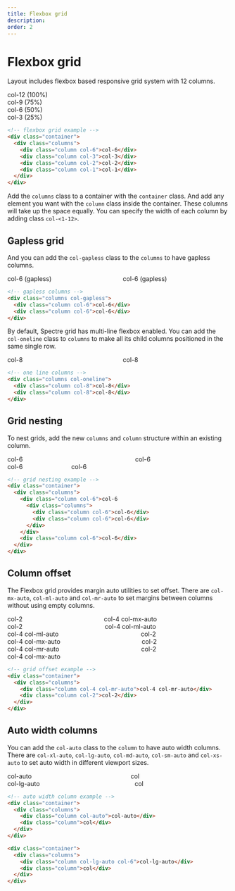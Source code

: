 ```yaml
---
title: Flexbox grid
description: 
order: 2
---
```


# Flexbox grid

Layout includes flexbox based responsive grid system with 12 columns.

<div class="vp-raw docs-demo columns">
  <div class="column">
    <div class="bg-primary text-secondary docs-block"></div>
  </div>
  <div class="column">
    <div class="bg-secondary text-primary docs-block"></div>
  </div>
  <div class="column">
    <div class="bg-primary text-secondary docs-block"></div>
  </div>
  <div class="column">
    <div class="bg-secondary text-primar docs-block"></div>
  </div>
  <div class="column">
    <div class="bg-primary text-secondary docs-block"></div>
  </div>
  <div class="column">
    <div class="bg-secondary text-primar docs-block"></div>
  </div>
  <div class="column">
    <div class="bg-primary text-secondary docs-block"></div>
  </div>
  <div class="column">
    <div class="bg-secondary text-primar docs-block"></div>
  </div>
  <div class="column">
    <div class="bg-primary text-secondary docs-block"></div>
  </div>
  <div class="column">
    <div class="bg-secondary text-primar docs-block"></div>
  </div>
  <div class="column">
    <div class="bg-primary text-secondary docs-block"></div>
  </div>
  <div class="column">
    <div class="bg-secondary text-primar docs-block"></div>
  </div>
</div> 
<div class="vp-raw docs-demo">
  <div class="columns">
    <div class="column col-12">
      <div class="bg-gray docs-block">col-12 (100%)</div>
    </div>
  </div>
  <div class="columns">
    <div class="column col-9">
      <div class="bg-gray docs-block">col-9 (75%)</div>
    </div>
  </div>
  <div class="columns">
    <div class="column col-6">
      <div class="bg-gray docs-block">col-6 (50%)</div>
    </div>
  </div>
  <div class="columns">
    <div class="column col-3">
      <div class="bg-gray docs-block">col-3 (25%)</div>
    </div>
  </div>
</div>

```html
<!-- flexbox grid example -->
<div class="container">
  <div class="columns">
    <div class="column col-6">col-6</div>
    <div class="column col-3">col-3</div>
    <div class="column col-2">col-2</div>
    <div class="column col-1">col-1</div>
  </div>
</div>
```

Add the `columns` class to a container with the `container` class. And add any element you want with the `column` class inside the container. These columns will take up the space equally. You can specify the width of each column by adding class `col-<1-12>`.

## Gapless grid

And you can add the `col-gapless` class to the `columns` to have gapless columns.

<div class="vp-raw docs-demo columns col-gapless">
  <div class="column col-6">
    <div class="bg-gray docs-block">col-6 (gapless)</div>
  </div>
  <div class="column col-6">
    <div class="bg-secondary text-primary docs-block">col-6 (gapless)</div>
  </div>
</div>

```html
<!-- gapless columns -->
<div class="columns col-gapless">
  <div class="column col-6">col-6</div>
  <div class="column col-6">col-6</div>
</div>
```

By default, Spectre grid has multi-line flexbox enabled. You can add the `col-oneline` class to `columns` to make all its child columns positioned in the same single row.

<div class="vp-raw docs-demo columns col-oneline">
  <div class="column col-8">
    <div class="bg-gray docs-block">col-8</div>
  </div>
  <div class="column col-8">
    <div class="bg-gray docs-block">col-8</div>
  </div>
</div>

```html
<!-- one line columns -->
<div class="columns col-oneline">
  <div class="column col-8">col-8</div>
  <div class="column col-8">col-8</div>
</div>
```

## Grid nesting

To nest grids, add the new `columns` and `column` structure within an existing column.

<div class="vp-raw docs-demo columns">
  <div class="column col-6">
    <div class="bg-gray docs-block">col-6</div>
    <div class="columns">
      <div class="column col-6">
        <div class="bg-secondary text-primary docs-block">col-6</div>
      </div>
      <div class="column col-6">
        <div class="bg-secondary text-primary docs-block">col-6</div>
      </div>
    </div>
  </div>
  <div class="column col-6">
    <div class="bg-gray docs-block">col-6</div>
  </div>
</div>

```html
<!-- grid nesting example -->
<div class="container">
  <div class="columns">
    <div class="column col-6">col-6
      <div class="columns">
        <div class="column col-6">col-6</div>
        <div class="column col-6">col-6</div>
      </div>
    </div>
    <div class="column col-6">col-6</div>
  </div>
</div>
```

## Column offset

 The Flexbox grid provides margin auto utilities to set offset. There are `col-mx-auto`, `col-ml-auto` and `col-mr-auto` to set margins between columns without using empty columns.

<div class="vp-raw docs-demo">
  <div class="columns text-center">
    <div class="column col-2">
      <div class="bg-gray docs-block">col-2</div>
    </div>
    <div class="column col-4 col-mx-auto">
      <div class="bg-secondary text-primary docs-block">col-4 col-mx-auto</div>
    </div>
  </div>
  <div class="columns text-center">
    <div class="column col-2">
      <div class="bg-gray docs-block">col-2</div>
    </div>
    <div class="column col-4 col-ml-auto">
      <div class="bg-secondary text-primary docs-block">col-4 col-ml-auto</div>
    </div>
  </div>
  <div class="columns text-center">
    <div class="column col-4 col-ml-auto">
      <div class="bg-secondary text-primary docs-block">col-4 col-ml-auto</div>
    </div>
    <div class="column col-2">
      <div class="bg-gray docs-block">col-2</div>
    </div>
  </div>
  <div class="columns text-center">
    <div class="column col-4 col-mx-auto">
      <div class="bg-secondary text-primary docs-block">col-4 col-mx-auto</div>
    </div>
    <div class="column col-2">
      <div class="bg-gray docs-block">col-2</div>
    </div>
  </div>
  <div class="columns text-center">
    <div class="column col-4 col-mr-auto">
      <div class="bg-secondary text-primary docs-block">col-4 col-mr-auto</div>
    </div>
    <div class="column col-2">
      <div class="bg-gray docs-block">col-2</div>
    </div>
  </div>
  <div class="columns text-center">
    <div class="column col-4 col-mx-auto">
      <div class="bg-secondary text-primary docs-block">col-4 col-mx-auto</div>
    </div>
  </div>
</div>

```html
<!-- grid offset example -->
<div class="container">
  <div class="columns">
    <div class="column col-4 col-mr-auto">col-4 col-mr-auto</div>
    <div class="column col-2">col-2</div>
  </div>
</div>
```

## Auto width columns

You can add the `col-auto` class to the `column` to have auto width columns. There are `col-xl-auto`, `col-lg-auto`, `col-md-auto`, `col-sm-auto` and `col-xs-auto` to set auto width in different viewport sizes.

<div class="vp-raw docs-demo">
  <div class="columns">
    <div class="column col-auto">
      <div class="bg-secondary text-primary docs-block">col-auto</div>
    </div>
    <div class="column">
      <div class="bg-gray docs-block">col</div>
    </div>
  </div>
  <div class="columns">
    <div class="column col-lg-auto col-6">
      <div class="bg-secondary text-primary docs-block">col-lg-auto</div>
    </div>
    <div class="column">
      <div class="bg-gray docs-block">col</div>
    </div>
  </div>
</div>

```html
<!-- auto width column example -->
<div class="container">
  <div class="columns">
    <div class="column col-auto">col-auto</div>
    <div class="column">col</div>
  </div>
</div>

<div class="container">
  <div class="columns">
    <div class="column col-lg-auto col-6">col-lg-auto</div>
    <div class="column">col</div>
  </div>
</div>
```
